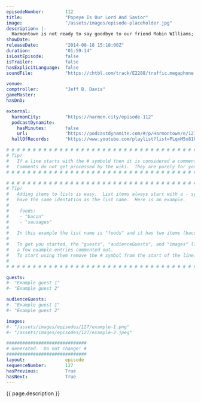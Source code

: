 ```yaml
---
episodeNumber:        112
title:                "Popeye Is Our Lord And Savior"
image:                "/assets/images/episode-placeholder.jpg"
description: |-
  Harmontown is not ready to say goodbye to our friend Robin WIlliams; Jeff & Dan write a new song, an Emmy award winning special effects editor makes their way to the stage, Ferguson and the current paramilitary police state are discussed at length. You ready? Lets do this.
showDate:             
releaseDate:          "2014-08-18 15:18:00Z"
duration:             "01:59:14"
isLostEpisode:        false
isTrailer:            false
hasExplicitLanguage:  false
soundFile:            "https://chtbl.com/track/E2288/traffic.megaphone.fm/STA3249789679.mp3?updated=1556746942"

venue:                
comptroller:          "Jeff B. Davis"
gameMaster:           
hasDnD:               

external:
  harmonCity:         "https://harmon.city/episode-112"
  podcastDynamite:
    hasMinutes:       false
    url:              "https://podcastdynamite.com/#/p/Harmontown/e/127/112"
  hallOfRecords:      "https://www.youtube.com/playlist?list=PLqxM5x81hNOaJYcd55DUX_fuueElbp8Ig"

# # # # # # # # # # # # # # # # # # # # # # # # # # # # # # # # # # # # # # # # # # # # #
# Tip!
#   If a line starts with the # symbold then it is considered a comment.
#   Comments do not get processed by the wiki.  They are purely for your information.
# # # # # # # # # # # # # # # # # # # # # # # # # # # # # # # # # # # # # # # # # # # # #

# # # # # # # # # # # # # # # # # # # # # # # # # # # # # # # # # # # # # # # # # # # # #
# Tip!
#   Adding items to lists is easy.  List items always start with a - symbol and have
#   have the same identation as the list name.  Here is an example.
#
#    foods:
#    - "bacon"
#    - "sausages"
#
#   In this example the list name is "foods" and it has two items (bacon, and sausages).
#
#   To get you started, the "guests", "audienceGuests", and "images" lists below have
#   a few example entries commented out.
#   To start using them remove the # symbol from the start of the line.
#
# # # # # # # # # # # # # # # # # # # # # # # # # # # # # # # # # # # # # # # # # # # # #

guests:
#- "Example guest 1"
#- "Example guest 2"

audienceGuests:
#- "Example guest 1"
#- "Example guest 2"

images:
#- "/assets/images/episodes/127/example-1.png"
#- "/assets/images/episodes/127/example-2.jpeg"

##############################
# Generated.  Do not change! #
##############################
layout:               episode
sequenceNumber:       127
hasPrevious:          True
hasNext:              True
---
```


<!-- The episode description will be rendered here -->
{{ page.description }}

<!-- Add your content BELOW here -->
<!-- vvvvvvvvvvvvvvvvvvvvvvvvvvv -->




<!-- ^^^^^^^^^^^^^^^^^^^^^^^^^^^ -->
<!-- Add your content ABOVE here -->

<!-- The episode gallery will be rendered here -->